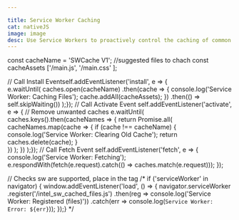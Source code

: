 ```yaml
---

title: Service Worker Caching
cat: nativeJS
image: image
desc: Use Service Workers to proactively control the caching of common assets. This will reduce latency as the user navigates through subsequent pages within the web experience.
---
```


<js-code>
  const cacheName = 'SWCache V1';
//suggested files to chach
const cacheAssets ['/main.js',
'/main.css'
];
 
// Call Install 
Eventself.addEventListener('install', e => {  
    e.waitUntil(
       caches.open(cacheName)
      .then(cache => {
        console.log('Service Worker: Caching Files');
        cache.addAll(cacheAssets);
      })
      .then(() => self.skipWaiting())
  );});
// Call Activate Event
self.addEventListener('activate', e => {
  // Remove unwanted caches  e.waitUntil(
    caches.keys().then(cacheNames => {
      return Promise.all(
        cacheNames.map(cache => {
          if (cache !== cacheName) {
            console.log('Service Worker: Clearing Old Cache');
            return caches.delete(cache);
          }        
        })
      );
    })
  );});
// Call Fetch Event
self.addEventListener('fetch', e => {
console.log('Service Worker: Fetching');
e.respondWith(fetch(e.request).catch(() =>
    caches.match(e.request)));
});


// Checks sw are supported, place in the <head> tag
/*
if ('serviceWorker' in navigator) {
  window.addEventListener('load', () => {
    navigator.serviceWorker
      .register('/intel_sw_cached_files.js')
      .then(reg => console.log('Service Worker: Registered (files)'))
      .catch(err => console.log(`Service Worker: Error: ${err}`));
  });}
  */
</js-code>